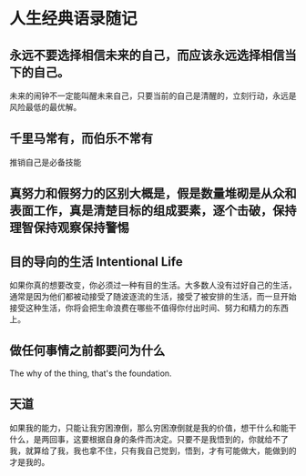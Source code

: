 # 人生经典语录随记


## 永远不要选择相信未来的自己，而应该永远选择相信当下的自己。

未来的闹钟不一定能叫醒未来自己，只要当前的自己是清醒的，立刻行动，永远是风险最低的最优解。


## 千里马常有，而伯乐不常有

推销自己是必备技能

## 真努力和假努力的区别大概是，假是数量堆砌是从众和表面工作，真是清楚目标的组成要素，逐个击破，保持理智保持观察保持警惕


## 目的导向的生活 Intentional Life

如果你真的想要改变，你必须过一种有目的生活。大多数人没有过好自己的生活，通常是因为他们都被动接受了随波逐流的生活，接受了被安排的生活，而一旦开始接受这种生活，你将会把生命浪费在哪些不值得你付出时间、努力和精力的东西上。


## 做任何事情之前都要问为什么

The why of the thing, that's the foundation.

## 天道

如果我的能力，只能让我穷困潦倒，那么穷困潦倒就是我的价值，想干什么和能干什么，是两回事，这要根据自身的条件而决定。只要不是我悟到的，你就给不了我，就算给了我，我也拿不住，只有我自己觉到，悟到，才有可能做大，能做到的才是我的。

